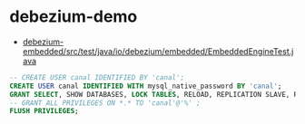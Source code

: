 # debezium-demo


- [debezium-embedded/src/test/java/io/debezium/embedded/EmbeddedEngineTest.java](https://github.com/debezium/debezium/blob/main/debezium-embedded/src/test/java/io/debezium/embedded/EmbeddedEngineTest.java)


```sql
-- CREATE USER canal IDENTIFIED BY 'canal';
CREATE USER canal IDENTIFIED WITH mysql_native_password BY 'canal';
GRANT SELECT, SHOW DATABASES, LOCK TABLES, RELOAD, REPLICATION SLAVE, REPLICATION CLIENT ON *.* TO 'canal'@'%';
-- GRANT ALL PRIVILEGES ON *.* TO 'canal'@'%' ;
FLUSH PRIVILEGES;
```